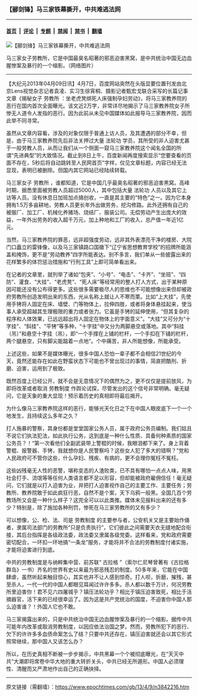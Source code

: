 ### 【郦剑锋】马三家铁幕撕开，中共难逃法网

---

#### [首页](../../../..?n3842216) &nbsp;|&nbsp; [评论](../../../../../epoch-comment?n3842216) &nbsp;|&nbsp; [专题](../../../../../epoch-special?n3842216) &nbsp;|&nbsp; [禁闻](../../../../../epoch-news?n3842216) &nbsp;|&nbsp; [禁书](../../../../../books?n3842216) &nbsp;|&nbsp; [翻墙](https://github.com/gfw-breaker/nogfw/blob/master/README.md?n3842216)


<div><img alt="【郦剑锋】马三家铁幕撕开，中共难逃法网" class="attachment-djy_600_400 size-djy_600_400 wp-post-image" src="https://i.epochtimes.com/assets/uploads/2013/04/1304090840521497.jpg"/>
<div class="caption">
 <p>
  马三家女子劳教所，它是中国最臭名昭著的邪恶迫害黑窝，是中共统治中国无边血腥惨案及暴行的一个缩影。（网络图片）
 </p>
</div></div><hr/><div class="post_content" id="artbody" itemprop="articleBody">
 <!-- article content begin -->
 <p>
  【大纪元2013年04月09日讯】4月7日，百度网站突然在头版显要位置刊发由北京Lens视觉杂志记者袁凌、实习生徐宵桐、摄影记者甄宏戈联合采写的长篇记事文章《揭秘女子
  <ok href="https://www.epochtimes.com/gb/tag/%E5%8A%B3%E6%95%99%E6%89%80.html">
   劳教所
  </ok>
  ：坐老虎凳绑死人床强制孕妇劳动》，将马三家教养院的恶行在国内首次全面曝光。该文近2万字，非常详尽地揭示了马三家教养院女子所惨无人道令人发指的恶行。因为此前从未见中国媒体如此报导马三家教养院，因而此举不同寻常。
 </p>
 <p>
  虽然从文章内容看，涉及的对象仅限于普通上访人员，及其遭遇的部分不幸，但是，由于马三家教养院先后非法关押过大量
  <ok href="https://www.epochtimes.com/gb/tag/%E6%B3%95%E8%BD%AE%E5%8A%9F.html">
   法轮功
  </ok>
  学员，其所受的非人迫害尤甚于一般劳教人员，从而让我们从一个侧面一窥马三家教养院这个闻名全国的所谓“先进典型”的大致情况。截止到8日上午，百度新闻再度搜索显示“您要查看的页面不存在，5秒后将自动跳转至人民网首页”字样，仅见文章标题，内容已经无法显现，表明已被删除。但国内其它网站已经陆续转载。
 </p>
 <p>
  马三家女子
  <ok href="https://www.epochtimes.com/gb/tag/%E5%8A%B3%E6%95%99%E6%89%80.html">
   劳教所
  </ok>
  ，谁都知道，它是中国几乎最臭名昭著的邪恶迫害黑窝。高峰时期，据悉里面被劳教人员超过5000人，其中包括大量
  <ok href="https://www.epochtimes.com/gb/tag/%E6%B3%95%E8%BD%AE%E5%8A%9F.html">
   法轮功
  </ok>
  人员以及其它上访等人员。没有休息日加班加点搞创收，一直是其主要的“特色”之一。因为它本身拥有1.5万多亩耕地，劳教人员更长年外出做劳务，挖沟修路。此外还拥有自己的被服厂、加工厂、机械化养猪场、烧结厂、服装公司。无偿劳动产生出庞大的效益，一年外出劳务的收入超千万元，加上种地和工厂的收入，总产值一年近1亿元。
 </p>
 <p>
  当然，马三家教养院的罪恶，远非超强度劳动，远非其外表漂亮干净的楼房、大院门口矗立的雷锋像，以及马三家镇路口国徽下“辽宁省思想教育学校”的招牌所能涵盖和掩饰，更不是“劳动教养”四字所能表达。别不多言，我们单从一些披露出来的花样繁多的体罚惩治措施和“行刑工具”上即可简单看出来。
 </p>
 <p>
  在记者的文章里，就列举了诸如“包夹”、“小号”、“电击”、“卡齐”、“坐班”、“四防”、灌食、“大挂”、“老虎凳”、“死人床”等经常用的整人打人方式，出于某种原因可能还没有公布得更多。这些很多需要极尽人的思维也不可能想像出来但却被政府劳教所创造发明出来的东西，光从名称上就让人不寒而栗。比如“上大挂”，先使用手铐将人固定在床、墙壁、门等物体上，拉伸四肢，或者将身体悬挂起来，使当事人承受超越其生理极限的重力或者张力。它虽是手铐的延伸使用，“但其复杂的程序和人体效果，已远远超出将人固定在物体上的字面意义”。“大挂”又可分为“十字挂”、“斜挂”、“平铐”等多种，“十字挂”中又分为两脚悬空或落地。其中“斜挂（吊）”和悬空十字挂（吊），即“一个手撑在上铺的栏杆，一个手扣在下铺的栏杆，两个腿悬空，只有脚尖能踮着一点地”。个中痛苦，非人所能想像，所能承受。
 </p>
 <p>
  上述这些，如果不是媒体曝光，很多中国人恐怕一辈子都不会相信21世纪的今天，竟然还能存在如此在野蛮状态下可能也不曾出现过的事情，简直把酷刑、折磨、迫害，运用到了极致。
 </p>
 <p>
  既然百度上已经公开，就不会是无意情况下的偶然为之，更不仅仅是提前放风，为即将改革或者取消
  <ok href="https://www.epochtimes.com/gb/tag/%E5%8A%B3%E6%95%99%E5%88%B6%E5%BA%A6.html">
   劳教制度
  </ok>
  作舆论试探，尽管发出的这个信号非常明确。毫无疑问，它是天象的重大显现！预示着历史的真相即将最后揭开。
 </p>
 <p>
  为什么像马三家教养院这样的恶行，能够光天化日之下在中国人眼皮底下一个一个地发生，且持续这么多年之久？
 </p>
 <p>
  打人施暴的警察，其身份都是堂堂国家公务人员，属于政府公务员编制。我们姑且不说它们执法犯法，如此执行公务，这到底是一种什么性质、具备何种素质的国家公务员？！“第一次看他们全副武装带上警棍的时候，我眼泪都下来了。身上背着警棍、报警器、手铐，我就想你是人民警察吗？这些女人犯了多大的错啊？”党和人民政府可不管你这些，什么孕妇、残疾、有病的，更不会理你冤枉不冤枉。
 </p>
 <p>
  这些凶残毫无人性的恶警，堪称变态的人渣败类，已不具有哪怕一点点人味，用黑社会打手、流氓等等任何人类语言都不足以形容，但却能被政府雇佣信任！毫无疑问，它们就是以打人迫害为业，并把打人迫害视作自己的主要工作、主要任务；劳教所、教养院敢于如此疯狂行恶，自然不是个案，天下乌鸦一般黑。全国几百个劳教场所又会是一种什么样子？这完全可以以此类推。媒体未见报料出来的还有多少？特别是，除了施加各种刑罚，惨死在马三家劳教所的又有多少？
 </p>
 <p>
  可以想像，公、检、法、司是
  <ok href="https://www.epochtimes.com/gb/tag/%E5%8A%B3%E6%95%99%E5%88%B6%E5%BA%A6.html">
   劳教制度
  </ok>
  的主要参与者，公安机关又是主要始作俑者，隶属司法部门的劳教所“只是负责执行”，它们彼此之间需要天衣无缝地配合衔接，其后台指挥是各级政法委，政法委又隶属各级党委。这样看来，党和政府需要密切配合，一环扣一环地搞“一条龙”服务，才能将并不合法的劳教制度付诸实施，才能将迫害进行到底。
 </p>
 <p>
  中共的劳教制度是与纳粹集中营、前苏联“
  <ok href="https://www.epochtimes.com/gb/tag/%E5%8F%A4%E6%8B%89%E6%A0%BC.html">
   古拉格
  </ok>
  ”（索尔仁尼琴曾著有《古拉格群岛》一书）齐名的世界有史以来最为邪恶残忍的制度。50多年来，它能在中国肆虐，虽然听起来触目惊心，其实也并不让人感到惊奇。打人呗，折磨，摧残，甚至杀人，一代一代的中国人都眼见耳闻过许许多多。杀人都以数千万计，何况劳教所里迫害你！君不见六四屠城乎？镇压法轮功乎？相比于镇压迫害致死，相比于活摘器官，活下来的已经很幸运了。因为这是共产党统治的国度，不迫害你中国人那么迫害谁？！外国人它也不敢。
 </p>
 <p>
  马三家揭露出来的，只是中共统治中国无边血腥惨案及暴行的一个缩影。据传中共可能年内改革或取消劳教制度，以因应依法治国之梦。然而，劳教所犯下的恶行、欠下的许许多多血债命案怎么了结？只要中共还存在，镇压迫害就还会以其它形式照常继续，那中国人又该怎么办？
 </p>
 <p>
  所以，在历史真相不断被一步步揭示，中共黑幕一个个被彻底曝光，在“天灭中共”大潮即将席卷中华大地的重大转折关头，中共已经无所遁形。中国人必须理性、清醒而又严肃地作出自己的正确抉择。
 </p>
 <!-- article content end -->
 <div id="below_article_ad">
 </div>
</div>


---

原文链接（需翻墙）：https://www.epochtimes.com/gb/13/4/9/n3842216.htm